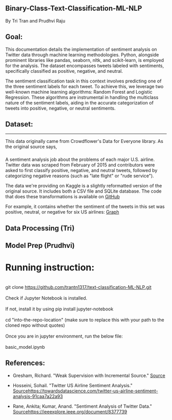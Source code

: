 ## Binary-Class-Text-Classification-ML-NLP
By Tri Tran and Prudhvi Raju

## Goal: 
This documentation details the implementation of sentiment analysis on Twitter data through machine learning methodologies. Python, alongside prominent libraries like pandas, seaborn, nltk, and scikit-learn, is employed for the analysis. The dataset encompasses tweets labeled with sentiments, specifically classified as positive, negative, and neutral. 

The sentiment classification task in this context involves predicting one of the three sentiment labels for each tweet. To achieve this, we leverage two well-known machine learning algorithms: Random Forest and Logistic Regression. These algorithms are instrumental in handling the multiclass nature of the sentiment labels, aiding in the accurate categorization of tweets into positive, negative, or neutral sentiments. 

## Dataset: 
***
This data originally came from Crowdflower's Data for Everyone library.
As the original source says,
###
A sentiment analysis job about the problems of each major U.S. airline. Twitter data was scraped from February of 2015 and contributors were asked to first classify positive, negative, and neutral tweets, followed by categorizing negative reasons (such as "late flight" or "rude service").

The data we're providing on Kaggle is a slightly reformatted version of the original source. It includes both a CSV file and SQLite database. The code that does these transformations is available on [GitHub](https://github.com/benhamner/crowdflower-airline-twitter-sentiment)

For example, it contains whether the sentiment of the tweets in this set was positive, neutral, or negative for six US airlines: [Graph](https://www.kaggle.com/code/benhamner/exploring-airline-twitter-sentiment-data?scriptVersionId=0) 

## Data Processing (Tri)
## Model Prep (Prudhvi)

# Running instruction:
<br>git clone https://github.com/trantn1317/text-classification-ML-NLP.git<br>
<br>Check if Jupyter Notebook is installed.<br>
<br>If not, install it by using pip install jupyter-notebook<br>
<br>cd "into-the-repo-location" (make sure to replace this with your path to the cloned repo without quotes)<br>
<br>Once you are in jupyter environment, run the below file:<br>
<br>basic_model.ipynb<br>

## References: 
* Gresham, Richard. "Weak Supervision with Incremental Source." [Source](https://paperswithcode.com/paper/weak-supervision-with-incremental-source) 

* Hosseini, Sohail. "Twitter US Airline Sentiment Analysis." [Source](https://towardsdatascience.com/twitter-us-airline-sentiment-analysis-91caa7a22a93)https://towardsdatascience.com/twitter-us-airline-sentiment-analysis-91caa7a22a93 

* Rane, Ankita; Kumar, Anand. "Sentiment Analysis of Twitter Data." [Source](https://ieeexplore.ieee.org/document/8377739)https://ieeexplore.ieee.org/document/8377739 

 
